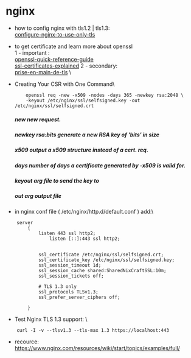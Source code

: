# nginx

- how to config nginx with tls1.2 | tls1.3: \
	[configure-nginx-to-use-only-tls](https://www.cyberciti.biz/faq/configure-nginx-to-use-only-tls-1-2-and-1-3/)
- to get certificate and learn more about openssl \
	1 - important : \
	[openssl-quick-reference-guide](https://www.digicert.com/kb/ssl-support/openssl-quick-reference-guide.htm#:~:text=OpenSSL%20is%20an%20open%2Dsource,certificate%2C%20and%20identify%20certificate%20information) \
	[ssl-certificates-explained](http://www.steves-internet-guide.com/ssl-certificates-explained/)
	2 - secondary: \
	[prise-en-main-de-tls](https://connect.ed-diamond.com/GNU-Linux-Magazine/glmf-226/prise-en-main-de-tls-1.3-avec-openssl-1.1.1) \
- Creating Your CSR with One Command\
	```
		openssl req -new -x509 -nodes -days 365 -newkey rsa:2048 \
		-keyout /etc/nginx/ssl/selfsigned.key -out /etc/nginx/ssl/selfsigned.crt
	```
	##### new           new request.
	##### newkey rsa:bits generate a new RSA key of 'bits' in size 
	##### x509          output a x509 structure instead of a cert. req.
	##### days          number of days a certificate generated by -x509 is valid for.
	##### keyout arg    file to send the key to
	##### out arg       output file


- in nginx conf file ( /etc/nginx/http.d/default.conf ) add:\

```
	server
		{
			listen 443 ssl http2;
    			listen [::]:443 ssl http2;
	
	
			ssl_certificate /etc/nginx/ssl/selfsigned.crt;
			ssl_certificate_key /etc/nginx/ssl/selfsigned.key;
			ssl_session_timeout 1d;
			ssl_session_cache shared:SharedNixCraftSSL:10m; 
			ssl_session_tickets off;
	
			# TLS 1.3 only
			ssl_protocols TLSv1.3;
			ssl_prefer_server_ciphers off;

		}
```

- Test Nginx TLS 1.3 support: \
```
	curl -I -v --tlsv1.3 --tls-max 1.3 https://localhost:443 
```

- recource: \
https://www.nginx.com/resources/wiki/start/topics/examples/full/

